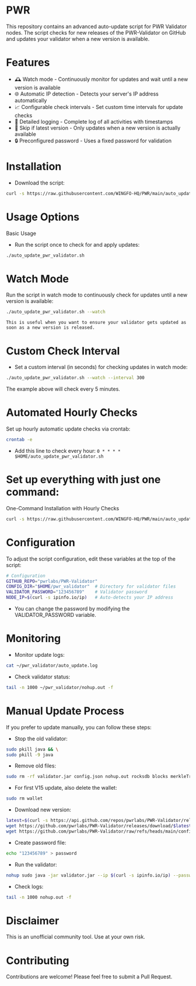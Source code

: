 # PWR
This repository contains an advanced auto-update script for PWR Validator nodes. The script checks for new releases of the PWR-Validator on GitHub and updates your validator when a new version is available.
# Features
- 🕰️ Watch mode - Continuously monitor for updates and wait until a new version is available
- 🌐 Automatic IP detection - Detects your server's IP address automatically
- 📈 Configurable check intervals - Set custom time intervals for update checks
- 📝 Detailed logging - Complete log of all activities with timestamps
- 🔄 Skip if latest version - Only updates when a new version is actually available
- 🔒 Preconfigured password - Uses a fixed password for validation

# Installation
- Download the script:

```bash
curl -s https://raw.githubusercontent.com/WINGFO-HQ/PWR/main/auto_update_pwr_validator.sh && chmod +x $HOME/auto_update_pwr_validator.sh
```

# Usage Options
Basic Usage
- Run the script once to check for and apply updates:
```bash
./auto_update_pwr_validator.sh
```

# Watch Mode
Run the script in watch mode to continuously check for updates until a new version is available:
```bash
./auto_update_pwr_validator.sh --watch
```
```This is useful when you want to ensure your validator gets updated as soon as a new version is released.```

# Custom Check Interval
- Set a custom interval (in seconds) for checking updates in watch mode:
```bash
./auto_update_pwr_validator.sh --watch --interval 300
```
The example above will check every 5 minutes.

# Automated Hourly Checks
Set up hourly automatic update checks via crontab:
```bash
crontab -e
```
- Add this line to check every hour: ```0 * * * * $HOME/auto_update_pwr_validator.sh```


# Set up everything with just one command:
One-Command Installation with Hourly Checks
```bash
curl -s https://raw.githubusercontent.com/WINGFO-HQ/PWR/main/auto_update_pwr_validator.sh > $HOME/auto_update_pwr_validator.sh && chmod +x $HOME/auto_update_pwr_validator.sh && (crontab -l 2>/dev/null; echo "0 * * * * $HOME/auto_update_pwr_validator.sh") | crontab -
```

# Configuration
To adjust the script configuration, edit these variables at the top of the script:
```bash
# Configuration
GITHUB_REPO="pwrlabs/PWR-Validator"
CONFIG_DIR="$HOME/pwr_validator"  # Directory for validator files
VALIDATOR_PASSWORD="123456789"    # Validator password
NODE_IP=$(curl -s ipinfo.io/ip)   # Auto-detects your IP address
```
- You can change the password by modifying the VALIDATOR_PASSWORD variable.

# Monitoring
- Monitor update logs:
```bash
cat ~/pwr_validator/auto_update.log
```
- Check validator status:
```bash
tail -n 1000 ~/pwr_validator/nohup.out -f
```

# Manual Update Process
If you prefer to update manually, you can follow these steps:
- Stop the old validator:
```bash
sudo pkill java && \
sudo pkill -9 java
```

- Remove old files:
```bash
sudo rm -rf validator.jar config.json nohup.out rocksdb blocks merkleTree rpcdata
```

- For first V15 update, also delete the wallet:
```bash
sudo rm wallet
```

- Download new version:
```bash
latest=$(curl -s https://api.github.com/repos/pwrlabs/PWR-Validator/releases/latest | grep tag_name | cut -d '"' -f 4) && \
wget https://github.com/pwrlabs/PWR-Validator/releases/download/$latest/validator.jar && \
wget https://github.com/pwrlabs/PWR-Validator/raw/refs/heads/main/config.json
```

- Create password file:

```bash
echo "123456789" > password
```

- Run the validator:
```bash
nohup sudo java -jar validator.jar --ip $(curl -s ipinfo.io/ip) --password password &
```

- Check logs:
```bash
tail -n 1000 nohup.out -f
```

# Disclaimer
This is an unofficial community tool. Use at your own risk.
# Contributing
Contributions are welcome! Please feel free to submit a Pull Request.
